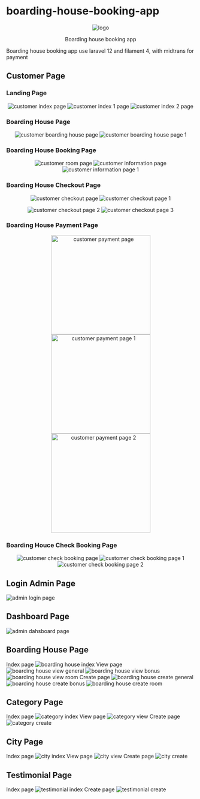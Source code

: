 # boarding-house-booking-app
<p align="center">
    <img src="public/images/logo.svg" alt="logo">
</p>
<p align="center">
    Boarding house booking app
</p>
Boarding house booking app use laravel 12 and filament 4, with midtrans for payment

## Customer Page
### Landing Page
<p align='center'>
    <img src="public/images/customer-index.png" alt="customer index page">
    <img src="public/images/customer-index-1.png" alt="customer index 1 page">
    <img src="public/images/customer-index-2.png" alt="customer index 2 page">
</p>

### Boarding House Page
<p align='center'>
    <img src="public/images/customer-boarding-house.png" alt="customer boarding house page">
    <img src="public/images/customer-boarding-house-1.png" alt="customer boarding house page 1">
</p>

### Boarding House Booking Page
<p align='center'>
    <img src="public/images/customer-rooms.png" alt="customer room page ">
    <img src="public/images/customer-information.png" alt="customer information page">
    <img src="public/images/customer-information-1.png" alt="customer information page 1">
</p>

### Boarding House Checkout Page
<p align='center'>
    <img src="public/images/customer-checkout.png" alt="customer checkout page ">
    <img src="public/images/customer-checkout-1.png" alt="customer checkout page 1">
</p>
<p align='center'>
    <img src="public/images/customer-checkout-2.png" alt="customer checkout page 2">
    <img src="public/images/customer-checkout-3.png" alt="customer checkout page 3">
</p>

### Boarding House Payment Page
<p align='center'>
    <img src="public/images/customer-payment.jpg" alt="customer payment page" width="265">
    <img src="public/images/customer-payment-1.jpg" alt="customer payment page 1" width="265">
    <img src="public/images/customer-payment-1.jpg" alt="customer payment page 2" width="265">
</p>

### Boarding Houce Check Booking Page
<p align='center'>
    <img src="public/images/customer-check-booking.png" alt="customer check booking page">
    <img src="public/images/customer-check-booking-1.png" alt="customer check booking page 1">
    <img src="public/images/customer-check-booking-2.png" alt="customer check booking page 2">
</p>

## Login Admin Page
![admin login page](/public/images/login-admin.png)

## Dashboard Page
![admin dahsboard page](/public/images/dashboard.png)

## Boarding House Page
Index page
![boarding house index](/public/images/boarding-house-index.png)
View page
![boarding house view general](/public/images/boarding-house-view-general.png)
![boarding house view bonus](/public/images/boarding-house-view-bonus.png)
![boarding house view room](/public/images/boarding-house-view-room.png)
Create page
![boarding house create general](/public/images/boarding-house-create-general.png)
![boarding house create bonus](/public/images/boarding-house-create-bonus.png)
![boarding house create room](/public/images/boarding-house-create-room.png)

## Category Page
Index page
![category index](/public/images/category-index.png)
View page
![category view](/public/images/category-view.png)
Create page
![category create](/public/images/category-create.png)

## City Page
Index page
![city index](/public/images/city-index.png)
View page
![city view](/public/images/city-view.png)
Create page
![city create](/public/images/city-create.png)

## Testimonial Page
Index page
![testimonial index](/public/images/testimonial-index.png)
Create page
![testimonial create](/public/images/testimonial-create.png)